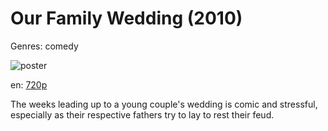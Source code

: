 # Our Family Wedding (2010)

Genres: comedy

![poster](http://image.tmdb.org/t/p/w500/yBqiXGeRcKAoS0V6pVUlz1mfWfv.jpg)

en:
  [720p](magnet:?xt=urn:btih:9574683FE6D21DF127EE8C0B5103B13CC77C4FE8&tr=udp://glotorrents.pw:6969/announce&tr=udp://tracker.opentrackr.org:1337/announce&tr=udp://torrent.gresille.org:80/announce&tr=udp://tracker.openbittorrent.com:80&tr=udp://tracker.coppersurfer.tk:6969&tr=udp://tracker.leechers-paradise.org:6969&tr=udp://p4p.arenabg.ch:1337&tr=udp://tracker.internetwarriors.net:1337)
  


The weeks leading up to a young couple's wedding is comic and stressful, especially as their respective fathers try to lay to rest their feud.